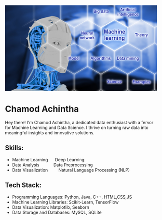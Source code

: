 ![Machine Learning and Data Science](https://github.com/chamodAchintha/chamodAchintha/blob/main/ml.png)

# Chamod Achintha
Hey there! I'm Chamod Achintha, a dedicated data enthusiast with a fervor for Machine Learning and Data Science. I thrive on turning raw data into meaningful insights and innovative solutions.

## Skills:
* Machine Learning &nbsp;&nbsp;&nbsp;&nbsp; Deep Learning
* Data Analysis &nbsp;&nbsp;&nbsp;&nbsp;&nbsp;&nbsp;&nbsp;&nbsp;&nbsp;&nbsp; Data Preprocessing
* Data Visualization   &nbsp;&nbsp;&nbsp;&nbsp;&nbsp;&nbsp;&nbsp;   Natural Language Processing (NLP)

## Tech Stack:
* Programming Languages: Python, Java, C++, HTML,CSS,JS
* Machine Learning Libraries: Scikit-Learn, TensorFlow
* Data Visualization: Matplotlib, Seaborn
* Data Storage and Databases: MySQL, SQLite
